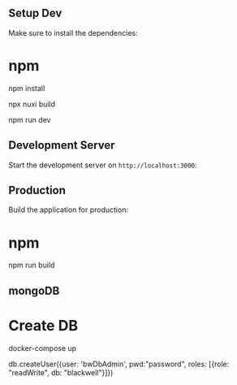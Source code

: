 ## Setup Dev

Make sure to install the dependencies:

# npm
npm install

npx nuxi build

npm run dev

## Development Server
Start the development server on `http://localhost:3000`:

## Production

Build the application for production:

# npm
npm run build

## mongoDB

# Create DB

docker-compose up

db.createUser({user: 'bwDbAdmin', pwd:"password", roles: [{role: "readWrite", db: "blackwell"}]})